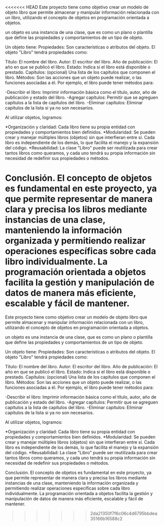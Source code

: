 <<<<<<< HEAD
Este proyecto tiene como objetivo crear un modelo de objeto libro que permite almacenar y manipular información relacionada con un libro, utilizando el concepto de objetos en programación orientada a objetos.

un objeto es una instancia de una clase, que es como un plano o plantilla que define las propiedades y comportamientos de un tipo de objeto.

Un objeto tiene:
Propiedades: Son características o atributos del objeto. El objeto "Libro" tendrá propiedades como:

Título: El nombre del libro.
Autor: El escritor del libro.
Año de publicación: El año en que se publicó el libro.
Estado: Indica si el libro está disponible o prestado.
Capítulos: (opcional) Una lista de los capítulos que componen el libro.
Métodos: Son las acciones que un objeto puede realizar, o las funciones asociadas a él. Por ejemplo, el libro puede tener métodos para:

-Describir el libro: Imprimir información básica como el título, autor, año de publicación y estado del libro.
-Agregar capítulos: Permitir que se agreguen capítulos a la lista de capítulos del libro.
-Eliminar capítulos: Eliminar capítulos de la lista si ya no son necesarios.


Al utilizar objetos, logramos:

*Organización y claridad: Cada libro tiene su propia entidad con propiedades y comportamientos bien definidos.
*Modularidad: Se pueden crear y manejar múltiples libros (objetos) sin que interfieran entre sí. Cada libro es independiente de los demás, lo que facilita el manejo y la expansión del código.
*Reusabilidad: La clase "Libro" puede ser reutilizada para crear tantos libros como queramos, y cada uno tendrá su propia información sin necesidad de redefinir sus propiedades o métodos.


Conclusión.
El concepto de objetos es fundamental en este proyecto, ya que permite representar de manera clara y precisa los libros mediante instancias de una clase, manteniendo la información organizada y permitiendo realizar operaciones específicas sobre cada libro individualmente. La programación orientada a objetos facilita la gestión y manipulación de datos de manera más eficiente, escalable y fácil de mantener.
=======
Este proyecto tiene como objetivo crear un modelo de objeto libro que permite almacenar y manipular información relacionada con un libro, utilizando el concepto de objetos en programación orientada a objetos.

un objeto es una instancia de una clase, que es como un plano o plantilla que define las propiedades y comportamientos de un tipo de objeto.

Un objeto tiene:
Propiedades: Son características o atributos del objeto. El objeto "Libro" tendrá propiedades como:

Título: El nombre del libro.
Autor: El escritor del libro.
Año de publicación: El año en que se publicó el libro.
Estado: Indica si el libro está disponible o prestado.
Capítulos: (opcional) Una lista de los capítulos que componen el libro.
Métodos: Son las acciones que un objeto puede realizar, o las funciones asociadas a él. Por ejemplo, el libro puede tener métodos para:

-Describir el libro: Imprimir información básica como el título, autor, año de publicación y estado del libro.
-Agregar capítulos: Permitir que se agreguen capítulos a la lista de capítulos del libro.
-Eliminar capítulos: Eliminar capítulos de la lista si ya no son necesarios.


Al utilizar objetos, logramos:

*Organización y claridad: Cada libro tiene su propia entidad con propiedades y comportamientos bien definidos.
*Modularidad: Se pueden crear y manejar múltiples libros (objetos) sin que interfieran entre sí. Cada libro es independiente de los demás, lo que facilita el manejo y la expansión del código.
*Reusabilidad: La clase "Libro" puede ser reutilizada para crear tantos libros como queramos, y cada uno tendrá su propia información sin necesidad de redefinir sus propiedades o métodos.


Conclusión.
El concepto de objetos es fundamental en este proyecto, ya que permite representar de manera clara y precisa los libros mediante instancias de una clase, manteniendo la información organizada y permitiendo realizar operaciones específicas sobre cada libro individualmente. La programación orientada a objetos facilita la gestión y manipulación de datos de manera más eficiente, escalable y fácil de mantener.
>>>>>>> 2da21350f7f6c06c4d6795bbdea35166b16588c2
